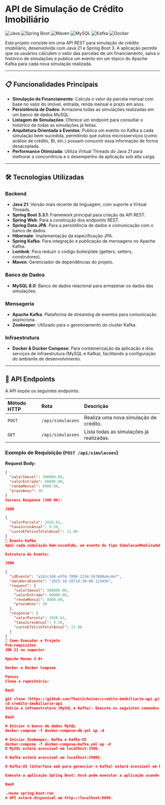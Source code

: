 # API de Simulação de Crédito Imobiliário

![Java](https://img.shields.io/badge/Java-21-blue?logo=openjdk&logoColor=white)
![Spring Boot](https://img.shields.io/badge/Spring_Boot-3.3.1-brightgreen?logo=spring&logoColor=white)
![Maven](https://img.shields.io/badge/Maven-4.0.0-red?logo=apache-maven&logoColor=white)
![MySQL](https://img.shields.io/badge/MySQL-8.0-orange?logo=mysql&logoColor=white)
![Kafka](https://img.shields.io/badge/Apache_Kafka-blue?logo=apache-kafka&logoColor=white)
![Docker](https://img.shields.io/badge/Docker-blue?logo=docker&logoColor=white)

Este projeto consiste em uma API REST para simulação de crédito imobiliário, desenvolvida com Java 21 e Spring Boot 3. A aplicação permite que os usuários calculem o valor das parcelas de um financiamento, salva o histórico de simulações e publica um evento em um tópico do Apache Kafka para cada nova simulação realizada.

***

## 📋 Funcionalidades Principais

* **Simulação de Financiamento**: Calcula o valor da parcela mensal com base no valor do imóvel, entrada, renda mensal e prazo em anos.
* **Persistência de Dados**: Armazena todas as simulações realizadas em um banco de dados MySQL.
* **Listagem de Simulações**: Oferece um endpoint para consultar o histórico de todas as simulações já feitas.
* **Arquitetura Orientada a Eventos**: Publica um evento no Kafka a cada simulação bem-sucedida, permitindo que outros microsserviços (como análise de crédito, BI, etc.) possam consumir essa informação de forma desacoplada.
* **Performance Otimizada**: Utiliza Virtual Threads do Java 21 para melhorar a concorrência e o desempenho da aplicação sob alta carga.

***

## 🛠️ Tecnologias Utilizadas

### Backend
* **Java 21**: Versão mais recente da linguagem, com suporte a Virtual Threads.
* **Spring Boot 3.3.1**: Framework principal para criação da API REST.
* **Spring Web**: Para a construção dos endpoints REST.
* **Spring Data JPA**: Para a persistência de dados e comunicação com o banco de dados.
* **Hibernate**: Implementação da especificação JPA.
* **Spring Kafka**: Para integração e publicação de mensagens no Apache Kafka.
* **Lombok**: Para reduzir o código boilerplate (getters, setters, construtores).
* **Maven**: Gerenciador de dependências do projeto.

### Banco de Dados
* **MySQL 8.0**: Banco de dados relacional para armazenar os dados das simulações.

### Mensageria
* **Apache Kafka**: Plataforma de streaming de eventos para comunicação assíncrona.
* **Zookeeper**: Utilizado para o gerenciamento do cluster Kafka.

### Infraestrutura
* **Docker & Docker Compose**: Para containerização da aplicação e dos serviços de infraestrutura (MySQL e Kafka), facilitando a configuração do ambiente de desenvolvimento.

***

## 📡 API Endpoints

A API expõe os seguintes endpoints:

| Método HTTP | Rota              | Descrição                                 |
| :---------- | :---------------- | :---------------------------------------- |
| `POST`      | `/api/simulacoes` | Realiza uma nova simulação de crédito.    |
| `GET`       | `/api/simulacoes` | Lista todas as simulações já realizadas. |

### Exemplo de Requisição (`POST /api/simulacoes`)

**Request Body:**
```json
{
  "valorImovel": 300000.00,
  "valorEntrada": 60000.00,
  "rendaMensal": 8000.00,
  "prazoAnos": 30
}
Success Response (200 OK):

JSON

{
  "valorParcela": 2028.61,
  "taxaJurosAnual": 9.50,
  "custoEfetivoTotalAnual": 11.00
}
📨 Evento Kafka
Após cada simulação bem-sucedida, um evento do tipo SimulacaoRealizadaEvent é publicado no tópico credito-imobiliario.simulacoes.realizadas.

Estrutura do Evento:

JSON

{
  "idEvento": "a1b2c3d4-e5f6-7890-1234-567890abcdef",
  "dataHoraEvento": "2025-10-28T18:30:00.123456",
  "request": {
    "valorImovel": 300000.00,
    "valorEntrada": 60000.00,
    "rendaMensal": 8000.00,
    "prazoAnos": 30
  },
  "response": {
    "valorParcela": 2028.61,
    "taxaJurosAnual": 9.50,
    "custoEfetivoTotalAnual": 11.00
  }
}
🚀 Como Executar o Projeto
Pré-requisitos
JDK 21 ou superior

Apache Maven 3.8+

Docker e Docker Compose

Passos
Clone o repositório:

Bash

git clone [https://github.com/ThaisScheiner/credito-imobiliario-api.git](https://github.com/ThaisScheiner/credito-imobiliario-api.git)
cd credito-imobiliario-api
Inicie a infraestrutura (MySQL e Kafka): Execute os seguintes comandos na raiz do projeto para iniciar os contêineres Docker.

Bash

# Iniciar o banco de dados MySQL
docker-compose -f docker-compose-db.yml up -d

# Iniciar Zookeeper, Kafka e Kafka-UI
docker-compose -f docker-compose-kafka.yml up -d
O MySQL estará acessível em localhost:3306.

O Kafka estará acessível em localhost:29092.

O Kafka-UI (interface web para gerenciar o Kafka) estará acessível em http://localhost:8088.

Execute a aplicação Spring Boot: Você pode executar a aplicação usando o Maven Wrapper incluído:

Bash

./mvnw spring-boot:run
A API estará disponível em http://localhost:8080.